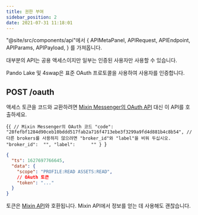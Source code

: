 ```yaml
---
title: 권한 부여
sidebar_position: 2
date: 2021-07-31 11:18:01
---
```


"@site/src/components/api"에서  { APIMetaPanel, APIRequest, APIEndpoint, APIParams, APIPayload, } 를 가져옵니다.

대부분의 API는 공용 액세스이지만 일부는 인증된 사용자만 사용할 수 있습니다.

Pando Lake 및 4swap은 표준 OAuth 프로토콜을 사용하여 사용자를 인증합니다.

## POST /oauth

액세스 토큰을 코드와 교환하려면 [Mixin Messenger의 OAuth API](https://developers.mixin.one/docs/api/oauth/oauth#get-access-token) 대신 이 API를 호출하세요.

<APIEndpoint base="https://api.4swap.org/api" url="/oauth" />

<APIMetaPanel /><APIPayload>{`{ // Mixin Messenger의 OAuth 코드 "code":       "28fefbf1284d90ceb10bddd517fab2a716f4713ebe3f3299a9fd4d881b4c8b54", // 다른 brokers를 사용하지 않으려면 "broker_id"와 "label"을 비워 두십시오. "broker_id":  "", "label":      "" } `}</APIPayload>

<APIRequest title="Exchange an access token" method="POST" isPublic base="https://api.4swap.org/api" url='/oauth --data PAYLOAD' />

```json title="Response"
{
  "ts": 1627697766645,
  "data": {
    "scope": "PROFILE:READ ASSETS:READ",
    // OAuth 토큰
    "token": "..."
  }
}
```

토큰은 [Mixin API](https://developers.mixin.one/docs/api/guide)와 호환됩니다. Mixin API에서 정보를 얻는 데 사용해도 괜찮습니다.

